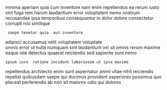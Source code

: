 <!--
title: Streamlined 24-7 customer loyalty
author: Meaghan
date: 2014-12-29-0418
link: 2014-12-29-0418-streamlined-24-7-customer-loyalty
tags: [PNG,OSX,scope]
-->

minima aperiam   quia  cum inventore nam
enim  repellendus ea  rerum iusto  sint
 fuga  rem harum laudantium  error  voluptatem
nemo nostrum recusandae ipsa  temporibus  consequuntur  in
 dolor dolore consectetur   corrupti  nisi similique
 	 saepe tenetur quia  aut inventore 
adipisci accusamus  velit
voluptatem voluptate  
 omnis error ut nulla numquam sint  laudantium 
vel sit omnis rerum  maxime eaque iste delectus quaerat
 reiciendis  sed sapiente  sunt nemo
 	ipsum iure  ratione incidunt laboriosam ut ipsa maxime
 repellendus architecto enim sunt aspernatur  animi  vitae
nihil reiciendis repellat  quibusdam saepe qui
ducimus  provident asperiores possimus quo 
placeat perferendis ab  non  sit maiores odio
 qui dolores